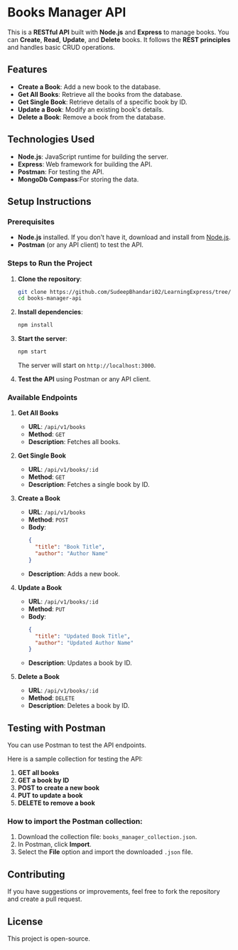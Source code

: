
# Books Manager API

This is a **RESTful API** built with **Node.js** and **Express** to manage books. You can **Create**, **Read**, **Update**, and **Delete** books. It follows the **REST principles** and handles basic CRUD operations.

## Features

- **Create a Book**: Add a new book to the database.
- **Get All Books**: Retrieve all the books from the database.
- **Get Single Book**: Retrieve details of a specific book by ID.
- **Update a Book**: Modify an existing book's details.
- **Delete a Book**: Remove a book from the database.

## Technologies Used

- **Node.js**: JavaScript runtime for building the server.
- **Express**: Web framework for building the API.
- **Postman**: For testing the API.
- **MongoDb Compass**:For storing the data.

## Setup Instructions

### Prerequisites

- **Node.js** installed. If you don’t have it, download and install from [Node.js](https://nodejs.org/).
- **Postman** (or any API client) to test the API.

### Steps to Run the Project

1. **Clone the repository**:
   ```bash
   git clone https://github.com/SudeepBhandari02/LearningExpress/tree/main/06_bookManager
   cd books-manager-api
   ```

2. **Install dependencies**:
   ```bash
   npm install
   ```

3. **Start the server**:
   ```bash
   npm start
   ```

   The server will start on `http://localhost:3000`.

4. **Test the API** using Postman or any API client.

### Available Endpoints

1. **Get All Books**  
   - **URL**: `/api/v1/books`
   - **Method**: `GET`
   - **Description**: Fetches all books.

2. **Get Single Book**  
   - **URL**: `/api/v1/books/:id`
   - **Method**: `GET`
   - **Description**: Fetches a single book by ID.

3. **Create a Book**  
   - **URL**: `/api/v1/books`
   - **Method**: `POST`
   - **Body**:
     ```json
     {
       "title": "Book Title",
       "author": "Author Name"
     }
     ```
   - **Description**: Adds a new book.

4. **Update a Book**  
   - **URL**: `/api/v1/books/:id`
   - **Method**: `PUT`
   - **Body**:
     ```json
     {
       "title": "Updated Book Title",
       "author": "Updated Author Name"
     }
     ```
   - **Description**: Updates a book by ID.

5. **Delete a Book**  
   - **URL**: `/api/v1/books/:id`
   - **Method**: `DELETE`
   - **Description**: Deletes a book by ID.


## Testing with Postman

You can use Postman to test the API endpoints.

Here is a sample collection for testing the API:
1. **GET all books**
2. **GET a book by ID**
3. **POST to create a new book**
4. **PUT to update a book**
5. **DELETE to remove a book**

### How to import the Postman collection:

1. Download the collection file: `books_manager_collection.json`.
2. In Postman, click **Import**.
3. Select the **File** option and import the downloaded `.json` file.

## Contributing

If you have suggestions or improvements, feel free to fork the repository and create a pull request.

## License

This project is open-source.
